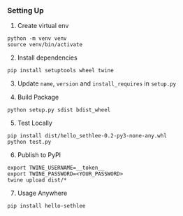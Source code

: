 ### Setting Up

1. Create virtual env
```
python -m venv venv
source venv/bin/activate
```
2. Install dependencies
```
pip install setuptools wheel twine
```

3. Update `name`, `version` and `install_requires` in `setup.py`

4. Build Package
```
python setup.py sdist bdist_wheel
```

5. Test Locally
```
pip install dist/hello_sethlee-0.2-py3-none-any.whl
python test.py
```

6. Publish to PyPI
```
export TWINE_USERNAME=__token__
export TWINE_PASSWORD=<YOUR_PASSWORD>
twine upload dist/*
```

7. Usage Anywhere
```
pip install hello-sethlee
```